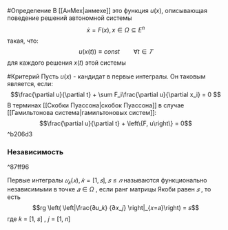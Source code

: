 #Определение
В [[АнМех|анмехе]] это функция $u(x)$, описывающая поведение решений автономной системы$$\dot x = F(x), x \in \Omega \subseteq E^n$$такая, что:$$u(x(t)) ≡ const \qquad ∀t ∈𝑇$$ для каждого решения 𝑥(𝑡) этой системы

#Критерий
Пусть $u(x)$ - кандидат в первые интегралы. Он таковым является, если:$$\frac{\partial u}{\partial t} + \sum F_i\frac{\partial u}{\partial x_i} = 0 $$В терминах [[Скобки Пуассона|скобок Пуассона]] в случае [[Гамильтонова система|гамильтоновых систем]]:$$\frac{\partial u}{\partial t} + \left\{F, u\right\} = 0$$ ^b206d3

### Независимость

^87ff96

Первые интегралы ${︀ 𝑢_𝑘(𝑥), 𝑘 = [1, 𝑠] , 𝑠 ≤ 𝑛 }︀$ называются функционально независимыми в точке $𝑎 ∈ Ω$ , если ранг матрицы Якоби равен $𝑠$ , то есть $$rg \left(︃ \left|\frac{∂𝑢_𝑘} {∂𝑥_𝑗} \right|_{𝑥=𝑎}\right)︃ = 𝑠$$ где 𝑘 = [1, 𝑠] , 𝑗 = [1, 𝑛]